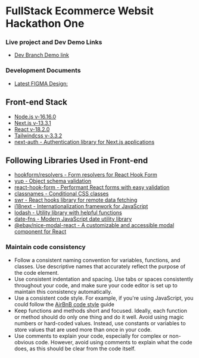 # FullStack Ecommerce Websit Hackathon One


### Live project and Dev Demo Links
 - [Dev Branch Demo link](https://mahaba-git-dev-mahaba.vercel.app/)

### Development Documents 
 - [Latest FIGMA Design:](https://www.figma.com/file/eScJXJfcOdgariACLFyr7j/E-Commerce-Website-Design?type=design&node-id=0%3A1&mode=dev)


## Front-end Stack
- [Node.js v-16.16.0](https://nodejs.org/en)
- [Next.js v-13.3.1](https://nextjs.org/)
- [React v-18.2.0](https://react.dev/)
- [Tailwindcss v-3.3.2](https://tailwindcss.com/docs/installation)
- [next-auth - Authentication library for Next.js applications](https://github.com/nextauthjs/next-auth)

## Following Libraries Used in Front-end

- [hookform/resolvers - Form resolvers for React Hook Form](https://github.com/react-hook-form/resolvers) 
- [yup - Object schema validation](https://github.com/jquense/yup) 
- [react-hook-form - Performant React forms with easy validation](https://github.com/react-hook-form/react-hook-form) 
- [classnames - Conditional CSS classes](https://github.com/JedWatson/classnames) 
- [swr - React hooks library for remote data fetching](https://github.com/vercel/swr) 
- [i18next - Internationalization framework for JavaScript](https://github.com/i18next/i18next) 
- [lodash - Utility library with helpful functions](https://github.com/lodash/lodash)
- [date-fns - Modern JavaScript date utility library](https://github.com/date-fns/date-fns)
- [@ebay/nice-modal-react - A customizable and accessible modal component for React](https://github.com/eBay/nice-modal-react)


### Maintain code consistency
- Follow a consistent naming convention for variables, functions, and classes. Use descriptive names that accurately reflect the purpose of the code element.
- Use consistent indentation and spacing. Use tabs or spaces consistently throughout your code, and make sure your code editor is set up to maintain this consistency automatically.
- Use a consistent code style. For example, if you're using JavaScript, you could follow the [AirBnB code style](https://github.com/airbnb/javascript/tree/master/react) guide
- Keep functions and methods short and focused. Ideally, each function or method should do only one thing and do it well.
  Avoid using magic numbers or hard-coded values. Instead, use constants or variables to store values that are used more than once in your code.
- Use comments to explain your code, especially for complex or non-obvious code. However, avoid using comments to explain what the code does, as this should be clear from the code itself.
